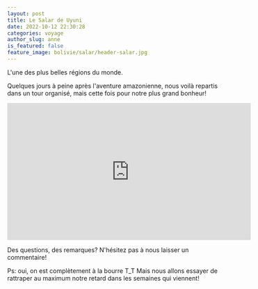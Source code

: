 ```yaml
---
layout: post
title: Le Salar de Uyuni
date: 2022-10-12 22:30:28
categories: voyage
author_slug: anne
is_featured: false
feature_image: bolivie/salar/header-salar.jpg
---
```


L'une des plus belles régions du monde.

Quelques jours à peine après l'aventure amazonienne, nous voilà repartis dans un tour organisé, mais cette fois pour notre plus grand bonheur! 

<iframe width="560" height="315" src="https://www.youtube.com/embed/3nIkjQJFI6I" title="YouTube video player" frameborder="0" allow="accelerometer; autoplay; clipboard-write; encrypted-media; gyroscope; picture-in-picture; web-share" allowfullscreen></iframe>

Des questions, des remarques? N'hésitez pas à nous laisser un commentaire!

Ps: oui, on est complètement à la bourre T_T Mais nous allons essayer de rattraper au maximum notre retard dans les semaines qui viennent!



